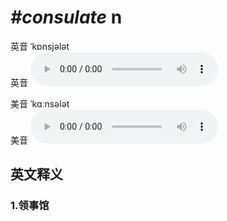 # ***\#consulate*** n
英音 ˈkɒnsjələt  
英音
<audio src="./media/consulate1_AAC.aac" controls="controls"></audio>

美音 ˈkɑːnsələt  
美音
<audio src="./media/consulate1_AAC.aac" controls="controls"></audio>



  

英文释义
---
### 1.**领事馆**  


